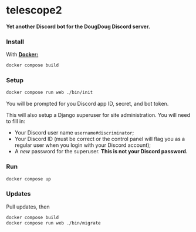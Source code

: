 # telescope2

**Yet another Discord bot for the DougDoug Discord server.**

### Install

With [**Docker:**](https://www.docker.com/products/docker-desktop)

```sh
docker compose build
```

### Setup

```sh
docker compose run web ./bin/init
```

You will be prompted for you Discord app ID, secret, and bot token.

This will also setup a Django superuser for site administration.
You will need to fill in:

- Your Discord user name `username#discriminator`;
- Your Discord ID (must be correct or the control panel will flag you as a regular user when you login with your Discord account);
- A _new_ password for the superuser. **This is not your Discord password.**

### Run

```sh
docker compose up
```

### Updates

Pull updates, then

```sh
docker compose build
docker compose run web ./bin/migrate
```
